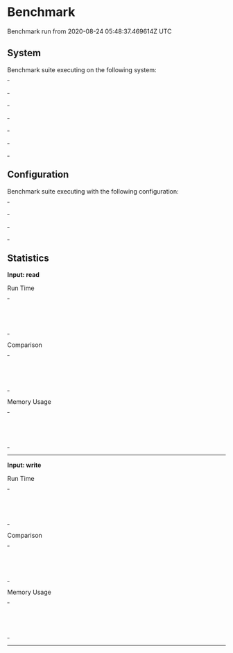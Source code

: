 # Benchmark

Benchmark run from 2020-08-24 05:48:37.469614Z UTC

## System

Benchmark suite executing on the following system:

<table style="width: 1%">
  <tr>
    <th style="width: 1%; white-space: nowrap">Operating System</th>
    <td>Linux</td>
  </tr><tr>
    <th style="white-space: nowrap">CPU Information</th>
    <td style="white-space: nowrap">Intel(R) Core(TM) M-5Y71 CPU @ 1.20GHz</td>
  </tr><tr>
    <th style="white-space: nowrap">Number of Available Cores</th>
    <td style="white-space: nowrap">4</td>
  </tr><tr>
    <th style="white-space: nowrap">Available Memory</th>
    <td style="white-space: nowrap">7.68 GB</td>
  </tr><tr>
    <th style="white-space: nowrap">Elixir Version</th>
    <td style="white-space: nowrap">1.10.4</td>
  </tr><tr>
    <th style="white-space: nowrap">Erlang Version</th>
    <td style="white-space: nowrap">22.3</td>
  </tr>
</table>

## Configuration

Benchmark suite executing with the following configuration:

<table style="width: 1%">
  <tr>
    <th style="width: 1%">:time</th>
    <td style="white-space: nowrap">10 s</td>
  </tr><tr>
    <th>:parallel</th>
    <td style="white-space: nowrap">1</td>
  </tr><tr>
    <th>:warmup</th>
    <td style="white-space: nowrap">2 s</td>
  </tr>
</table>

## Statistics


__Input: read__

Run Time
<table style="width: 1%">
  <tr>
    <th>Name</th>
    <th style="text-align: right">IPS</th>
    <th style="text-align: right">Average</th>
    <th style="text-align: right">Devitation</th>
    <th style="text-align: right">Median</th>
    <th style="text-align: right">99th&nbsp;%</th>
  </tr>
  <tr>
    <td style="white-space: nowrap">memoize</td>
    <td style="white-space: nowrap; text-align: right">2.34 K</td>
    <td style="white-space: nowrap; text-align: right">0.43 ms</td>
    <td style="white-space: nowrap; text-align: right">±10.96%</td>
    <td style="white-space: nowrap; text-align: right">0.43 ms</td>
    <td style="white-space: nowrap; text-align: right">0.56 ms</td>
  </tr>
  <tr>
    <td style="white-space: nowrap">cachex</td>
    <td style="white-space: nowrap; text-align: right">0.89 K</td>
    <td style="white-space: nowrap; text-align: right">1.12 ms</td>
    <td style="white-space: nowrap; text-align: right">±12.48%</td>
    <td style="white-space: nowrap; text-align: right">1.14 ms</td>
    <td style="white-space: nowrap; text-align: right">1.39 ms</td>
  </tr>
</table>
Comparison
<table style="width: 1%">
  <tr>
    <th>Name</th>
    <th style="text-align: right">IPS</th>
    <th style="text-align: right">Slower</th>
  <tr>
    <td style="white-space: nowrap">memoize</td>
    <td style="white-space: nowrap;text-align: right">2.34 K</td>
    <td>&nbsp;</td>
  </tr>
  <tr>
    <td style="white-space: nowrap">cachex</td>
    <td style="white-space: nowrap; text-align: right">0.89 K</td>
    <td style="white-space: nowrap; text-align: right">2.63x</td>
  </tr>
</table>
Memory Usage
<table style="width: 1%">
  <tr>
    <th>Name</th>
    <th style="text-align: right">Memory</th>
      <th style="text-align: right">Factor</th>
  </tr>
  <tr>
    <td style="white-space: nowrap">memoize</td>
    <td style="white-space: nowrap">272 B</td>
      <td>&nbsp;</td>
  </tr>
  <tr>
    <td style="white-space: nowrap">cachex</td>
    <td style="white-space: nowrap">272 B</td>
    <td>1.0x</td>
  </tr>
</table>
<hr/>

__Input: write__

Run Time
<table style="width: 1%">
  <tr>
    <th>Name</th>
    <th style="text-align: right">IPS</th>
    <th style="text-align: right">Average</th>
    <th style="text-align: right">Devitation</th>
    <th style="text-align: right">Median</th>
    <th style="text-align: right">99th&nbsp;%</th>
  </tr>
  <tr>
    <td style="white-space: nowrap">memoize</td>
    <td style="white-space: nowrap; text-align: right">12.60 K</td>
    <td style="white-space: nowrap; text-align: right">79.36 μs</td>
    <td style="white-space: nowrap; text-align: right">±39.03%</td>
    <td style="white-space: nowrap; text-align: right">81.44 μs</td>
    <td style="white-space: nowrap; text-align: right">147.04 μs</td>
  </tr>
  <tr>
    <td style="white-space: nowrap">cachex</td>
    <td style="white-space: nowrap; text-align: right">11.70 K</td>
    <td style="white-space: nowrap; text-align: right">85.46 μs</td>
    <td style="white-space: nowrap; text-align: right">±101.67%</td>
    <td style="white-space: nowrap; text-align: right">85.99 μs</td>
    <td style="white-space: nowrap; text-align: right">157.51 μs</td>
  </tr>
</table>
Comparison
<table style="width: 1%">
  <tr>
    <th>Name</th>
    <th style="text-align: right">IPS</th>
    <th style="text-align: right">Slower</th>
  <tr>
    <td style="white-space: nowrap">memoize</td>
    <td style="white-space: nowrap;text-align: right">12.60 K</td>
    <td>&nbsp;</td>
  </tr>
  <tr>
    <td style="white-space: nowrap">cachex</td>
    <td style="white-space: nowrap; text-align: right">11.70 K</td>
    <td style="white-space: nowrap; text-align: right">1.08x</td>
  </tr>
</table>
Memory Usage
<table style="width: 1%">
  <tr>
    <th>Name</th>
    <th style="text-align: right">Memory</th>
      <th style="text-align: right">Factor</th>
  </tr>
  <tr>
    <td style="white-space: nowrap">memoize</td>
    <td style="white-space: nowrap">272 B</td>
      <td>&nbsp;</td>
  </tr>
  <tr>
    <td style="white-space: nowrap">cachex</td>
    <td style="white-space: nowrap">272 B</td>
    <td>1.0x</td>
  </tr>
</table>
<hr/>
